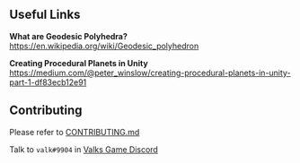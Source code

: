 ## Useful Links
**What are Geodesic Polyhedra?**  
https://en.wikipedia.org/wiki/Geodesic_polyhedron  

**Creating Procedural Planets in Unity**  
https://medium.com/@peter_winslow/creating-procedural-planets-in-unity-part-1-df83ecb12e91  

## Contributing
Please refer to [CONTRIBUTING.md](https://github.com/Valks-Games/valks-game/blob/main/.github/CONTRIBUTING.md)

Talk to `valk#9904` in [Valks Game Discord](https://discord.gg/cDNf8ja)
